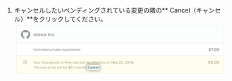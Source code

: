 1. キャンセルしたいペンディングされている変更の隣の** Cancel（キャンセル）**をクリックしてください。 ![ペンディングされているプラン変更の隣のキャンセルリンク](/assets/images/help/billing/cancel-pending-changes-link.png)
